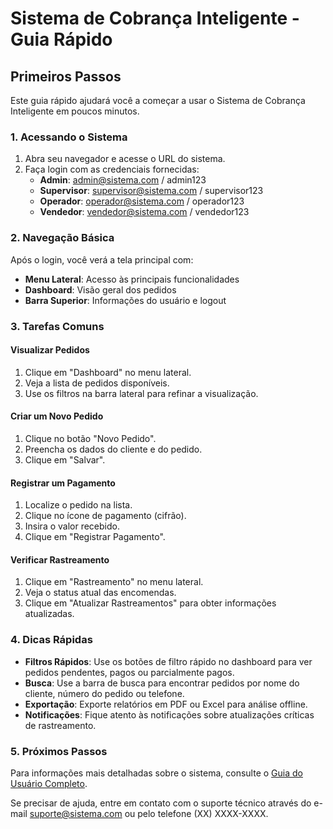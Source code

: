 # Sistema de Cobrança Inteligente - Guia Rápido

## Primeiros Passos

Este guia rápido ajudará você a começar a usar o Sistema de Cobrança Inteligente em poucos minutos.

### 1. Acessando o Sistema

1. Abra seu navegador e acesse o URL do sistema.
2. Faça login com as credenciais fornecidas:
   - **Admin**: admin@sistema.com / admin123
   - **Supervisor**: supervisor@sistema.com / supervisor123
   - **Operador**: operador@sistema.com / operador123
   - **Vendedor**: vendedor@sistema.com / vendedor123

### 2. Navegação Básica

Após o login, você verá a tela principal com:

- **Menu Lateral**: Acesso às principais funcionalidades
- **Dashboard**: Visão geral dos pedidos
- **Barra Superior**: Informações do usuário e logout

### 3. Tarefas Comuns

#### Visualizar Pedidos

1. Clique em "Dashboard" no menu lateral.
2. Veja a lista de pedidos disponíveis.
3. Use os filtros na barra lateral para refinar a visualização.

#### Criar um Novo Pedido

1. Clique no botão "Novo Pedido".
2. Preencha os dados do cliente e do pedido.
3. Clique em "Salvar".

#### Registrar um Pagamento

1. Localize o pedido na lista.
2. Clique no ícone de pagamento (cifrão).
3. Insira o valor recebido.
4. Clique em "Registrar Pagamento".

#### Verificar Rastreamento

1. Clique em "Rastreamento" no menu lateral.
2. Veja o status atual das encomendas.
3. Clique em "Atualizar Rastreamentos" para obter informações atualizadas.

### 4. Dicas Rápidas

- **Filtros Rápidos**: Use os botões de filtro rápido no dashboard para ver pedidos pendentes, pagos ou parcialmente pagos.
- **Busca**: Use a barra de busca para encontrar pedidos por nome do cliente, número do pedido ou telefone.
- **Exportação**: Exporte relatórios em PDF ou Excel para análise offline.
- **Notificações**: Fique atento às notificações sobre atualizações críticas de rastreamento.

### 5. Próximos Passos

Para informações mais detalhadas sobre o sistema, consulte o [Guia do Usuário Completo](user_guide.md).

Se precisar de ajuda, entre em contato com o suporte técnico através do e-mail suporte@sistema.com ou pelo telefone (XX) XXXX-XXXX.
